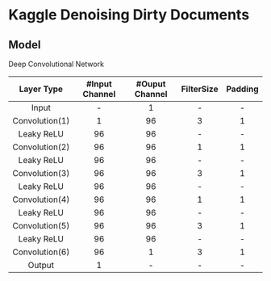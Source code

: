 Kaggle Denoising Dirty Documents
====

## Model

Deep Convolutional Network

|Layer Type|#Input Channel|#Ouput Channel|FilterSize|Padding|
|:--:|:--:|:--:|:--:|:--:|
|Input| - |1|-|-|
|Convolution(1)|1|96|3|1|
|Leaky ReLU|96|96|-|-|
|Convolution(2)|96|96|1|1|
|Leaky ReLU|96|96|-|-|
|Convolution(3)|96|96|3|1|
|Leaky ReLU|96|96|-|-|
|Convolution(4)|96|96|1|1|
|Leaky ReLU|96|96|-|-|
|Convolution(5)|96|96|3|1|
|Leaky ReLU|96|96|-|-|
|Convolution(6)|96|1|3|1|
|Output|1|-|-|-|
